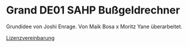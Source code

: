 # Grand DE01 SAHP Bußgeldrechner

Grundidee von Joshi Enrage. Von Maik Bosa x Moritz Yane überarbeitet.

[Lizenzvereinbarung](https://github.com/Carnifexe/Carnifexe.github.io/blob/main/bussgeldrechner/LICENSE)
